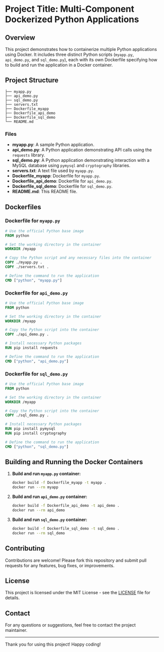 # Project Title: Multi-Component Dockerized Python Applications

## Overview

This project demonstrates how to containerize multiple Python applications using Docker. It includes three distinct Python scripts (`myapp.py`, `api_demo.py`, and `sql_demo.py`), each with its own Dockerfile specifying how to build and run the application in a Docker container.

## Project Structure

```
├── myapp.py
├── api_demo.py
├── sql_demo.py
├── servers.txt
├── Dockerfile_myapp
├── Dockerfile_api_demo
├── Dockerfile_sql_demo
└── README.md
```

### Files

- **myapp.py**: A sample Python application.
- **api_demo.py**: A Python application demonstrating API calls using the `requests` library.
- **sql_demo.py**: A Python application demonstrating interaction with a MySQL database using `pymysql` and `cryptography` libraries.
- **servers.txt**: A text file used by `myapp.py`.
- **Dockerfile_myapp**: Dockerfile for `myapp.py`.
- **Dockerfile_api_demo**: Dockerfile for `api_demo.py`.
- **Dockerfile_sql_demo**: Dockerfile for `sql_demo.py`.
- **README.md**: This README file.

## Dockerfiles

### Dockerfile for `myapp.py`

```dockerfile
# Use the official Python base image
FROM python

# Set the working directory in the container
WORKDIR /myapp

# Copy the Python script and any necessary files into the container
COPY ./myapp.py .
COPY ./servers.txt .

# Define the command to run the application
CMD ["python", "myapp.py"]
```

### Dockerfile for `api_demo.py`

```dockerfile
# Use the official Python base image
FROM python

# Set the working directory in the container
WORKDIR /myapp

# Copy the Python script into the container
COPY ./api_demo.py .

# Install necessary Python packages
RUN pip install requests

# Define the command to run the application
CMD ["python", "api_demo.py"]
```

### Dockerfile for `sql_demo.py`

```dockerfile
# Use the official Python base image
FROM python

# Set the working directory in the container
WORKDIR /myapp

# Copy the Python script into the container
COPY ./sql_demo.py .

# Install necessary Python packages
RUN pip install pymysql
RUN pip install cryptography

# Define the command to run the application
CMD ["python", "sql_demo.py"]
```

## Building and Running the Docker Containers

1. **Build and run `myapp.py` container:**
    ```sh
    docker build -f Dockerfile_myapp -t myapp .
    docker run --rm myapp
    ```

2. **Build and run `api_demo.py` container:**
    ```sh
    docker build -f Dockerfile_api_demo -t api_demo .
    docker run --rm api_demo
    ```

3. **Build and run `sql_demo.py` container:**
    ```sh
    docker build -f Dockerfile_sql_demo -t sql_demo .
    docker run --rm sql_demo
    ```

## Contributing

Contributions are welcome! Please fork this repository and submit pull requests for any features, bug fixes, or improvements.

## License

This project is licensed under the MIT License - see the [LICENSE](LICENSE) file for details.

## Contact

For any questions or suggestions, feel free to contact the project maintainer.

---

Thank you for using this project! Happy coding!
